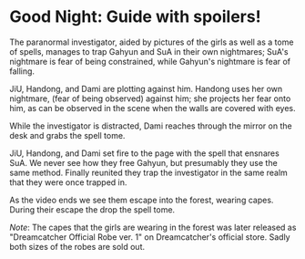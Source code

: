 # Good Night: Guide with spoilers!

The paranormal investigator, aided by pictures of the girls as well as a tome of spells,
manages to trap Gahyun and SuA in their own nightmares; SuA's nightmare is
fear of being constrained, while Gahyun's nightmare is fear of falling.

JiU, Handong, and Dami are plotting against him. Handong uses her own nightmare,
(fear of being observed) against him; she projects her fear onto him,
as can be observed in the scene when the walls are covered with eyes.

While the investigator is distracted, Dami reaches through the mirror on the desk
and grabs the spell tome.

JiU, Handong, and Dami set fire to the page with the spell that ensnares SuA.
We never see how they free Gahyun, but presumably they use the same method.
Finally reunited they trap the investigator in the same realm that they were
once trapped in.

As the video ends we see them escape into the forest, wearing capes.
During their escape the drop the spell tome.

*Note*: The capes that the girls are wearing in the forest was later released
as "Dreamcatcher Official Robe ver. 1" on Dreamcatcher's official store.
Sadly both sizes of the robes are sold out.
